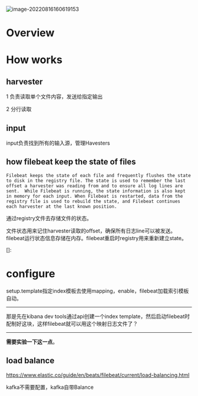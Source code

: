 

[filebeat默认Index template名称]: https://www.elastic.co/guide/en/beats/filebeat/current/configuration-template.html	"filebeat-%[agent.Version]"
[需要Load Index template]: https://www.elastic.co/guide/en/beats/filebeat/current/filebeat-template.html#overwrite-template

![image-20220816160619153](C:\Users\Administrator\Desktop\Filebeat.assets\image-20220816160619153.png)

# Overview

# How works

## harvester

[^]: https://www.elastic.co/guide/en/beats/filebeat/current/how-filebeat-works.html#harvester

1 负责读取单个文件内容，发送给指定输出

2 分行读取

## input

input负责找到所有的输入源，管理Havesters

## how filebeat keep the state of files

```
Filebeat keeps the state of each file and frequently flushes the state to disk in the registry file. The state is used to remember the last offset a harvester was reading from and to ensure all log lines are sent.  While Filebeat is running, the state information is also kept in memory for each input. When Filebeat is restarted, data from the registry file is used to rebuild the state, and Filebeat continues each harvester at the last known position.
```

通过registry文件去存储文件的状态。

文件状态用来记住harvester读取的offset，确保所有日志line可以被发送。filebeat运行状态信息存储在内存。filebeat重启时registry用来重新建立state。

[]: 

# configure

[index template]: https://www.elastic.co/guide/en/beats/filebeat/current/configuration-template.html	"参考filebeat.reference.yml文件，模板默认名为filebeat-%[version]"

setup.template指定index模板去使用mapping，enable，filebeat加载索引模板自动。

------

那是先在kibana dev tools通过api创建一个index template，然后启动filebeat时配制好这块，这样filebeat就可以用这个映射日志文件了？

------

**需要实验一下这一点**。

[^改写Index template]: https://www.elastic.co/guide/en/beats/filebeat/current/filebeat-template.html



## load balance

https://www.elastic.co/guide/en/beats/filebeat/current/load-balancing.html

kafka不需要配置，kafka自带Balance